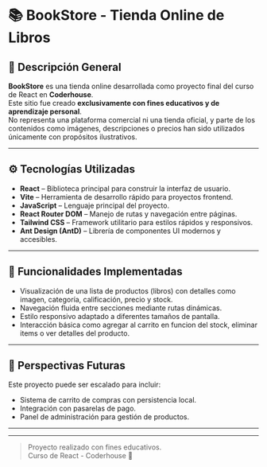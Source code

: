 # 📚 BookStore - Tienda Online de Libros

## 📌 Descripción General

**BookStore** es una tienda online desarrollada como proyecto final del curso de React en **Coderhouse**.  
Este sitio fue creado **exclusivamente con fines educativos y de aprendizaje personal**.  
No representa una plataforma comercial ni una tienda oficial, y parte de los contenidos como imágenes, descripciones o precios han sido utilizados únicamente con propósitos ilustrativos.

---

## ⚙️ Tecnologías Utilizadas

- **React** – Biblioteca principal para construir la interfaz de usuario.
- **Vite** – Herramienta de desarrollo rápido para proyectos frontend.
- **JavaScript** – Lenguaje principal del proyecto.
- **React Router DOM** – Manejo de rutas y navegación entre páginas.
- **Tailwind CSS** – Framework utilitario para estilos rápidos y responsivos.
- **Ant Design (AntD)** – Librería de componentes UI modernos y accesibles.

---

## 🧩 Funcionalidades Implementadas

- Visualización de una lista de productos (libros) con detalles como imagen, categoría, calificación, precio y stock.
- Navegación fluida entre secciones mediante rutas dinámicas.
- Estilo responsivo adaptado a diferentes tamaños de pantalla.
- Interacción básica como agregar al carrito en funcion del stock, eliminar items o ver detalles del producto.

---

## 🔮 Perspectivas Futuras

Este proyecto puede ser escalado para incluir:

- Sistema de carrito de compras con persistencia local.
- Integración con pasarelas de pago.
- Panel de administración para gestión de productos.

---


---

> Proyecto realizado con fines educativos.  
> Curso de React - Coderhouse 🚀

